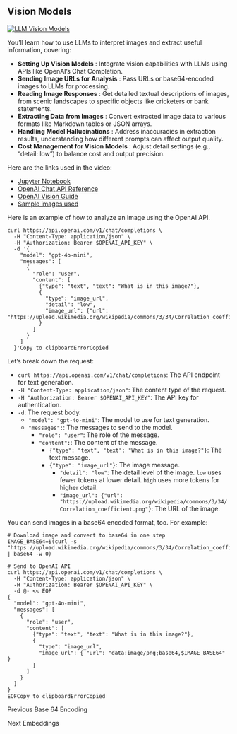 ## Vision Models

[![LLM Vision
Models](https://i.ytimg.com/vi_webp/FgT_Mk_bakQ/sddefault.webp)](https://youtu.be/FgT_Mk_bakQ)

You’ll learn how to use LLMs to interpret images and extract useful
information, covering:

  * **Setting Up Vision Models** : Integrate vision capabilities with LLMs using APIs like OpenAI’s Chat Completion.
  * **Sending Image URLs for Analysis** : Pass URLs or base64-encoded images to LLMs for processing.
  * **Reading Image Responses** : Get detailed textual descriptions of images, from scenic landscapes to specific objects like cricketers or bank statements.
  * **Extracting Data from Images** : Convert extracted image data to various formats like Markdown tables or JSON arrays.
  * **Handling Model Hallucinations** : Address inaccuracies in extraction results, understanding how different prompts can affect output quality.
  * **Cost Management for Vision Models** : Adjust detail settings (e.g., “detail: low”) to balance cost and output precision.

Here are the links used in the video:

  * [Jupyter Notebook](https://colab.research.google.com/drive/1bK0b1XMrZWImtw01T1w9NGraDkiVi8mS)
  * [OpenAI Chat API Reference](https://platform.openai.com/docs/api-reference/chat/create)
  * [OpenAI Vision Guide](https://platform.openai.com/docs/guides/vision)
  * [Sample images used](https://drive.google.com/drive/folders/14MFc7XmGIUDU4-vbmF9305c1SSQrM-gR)

Here is an example of how to analyze an image using the OpenAI API.

    
    
    curl https://api.openai.com/v1/chat/completions \
      -H "Content-Type: application/json" \
      -H "Authorization: Bearer $OPENAI_API_KEY" \
      -d '{
        "model": "gpt-4o-mini",
        "messages": [
          {
            "role": "user",
            "content": [
              {"type": "text", "text": "What is in this image?"},
              {
                "type": "image_url",
                "detail": "low",
                "image_url": {"url": "https://upload.wikimedia.org/wikipedia/commons/3/34/Correlation_coefficient.png"}
              }
            ]
          }
        ]
      }'Copy to clipboardErrorCopied

Let’s break down the request:

  * `curl https://api.openai.com/v1/chat/completions`: The API endpoint for text generation.
  * `-H "Content-Type: application/json"`: The content type of the request.
  * `-H "Authorization: Bearer $OPENAI_API_KEY"`: The API key for authentication.
  * `-d`: The request body.
    * `"model": "gpt-4o-mini"`: The model to use for text generation.
    * `"messages":`: The messages to send to the model.
      * `"role": "user"`: The role of the message.
      * `"content":`: The content of the message.
        * `{"type": "text", "text": "What is in this image?"}`: The text message.
        * `{"type": "image_url"}`: The image message.
          * `"detail": "low"`: The detail level of the image. `low` uses fewer tokens at lower detail. `high` uses more tokens for higher detail.
          * `"image_url": {"url": "https://upload.wikimedia.org/wikipedia/commons/3/34/Correlation_coefficient.png"}`: The URL of the image.

You can send images in a base64 encoded format, too. For example:

    
    
    # Download image and convert to base64 in one step
    IMAGE_BASE64=$(curl -s "https://upload.wikimedia.org/wikipedia/commons/3/34/Correlation_coefficient.png" | base64 -w 0)
    
    # Send to OpenAI API
    curl https://api.openai.com/v1/chat/completions \
      -H "Content-Type: application/json" \
      -H "Authorization: Bearer $OPENAI_API_KEY" \
      -d @- << EOF
    {
      "model": "gpt-4o-mini",
      "messages": [
        {
          "role": "user",
          "content": [
            {"type": "text", "text": "What is in this image?"},
            {
              "type": "image_url",
              "image_url": { "url": "data:image/png;base64,$IMAGE_BASE64" }
            }
          ]
        }
      ]
    }
    EOFCopy to clipboardErrorCopied

Previous Base 64 Encoding

Next Embeddings

